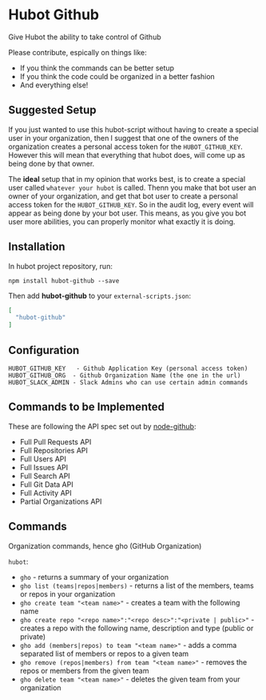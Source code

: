 # Hubot Github

Give Hubot the ability to take control of Github 

Please contribute, espically on things like:

* If you think the commands can be better setup
* If you think the code could be organized in a better fashion
* And everything else!


## Suggested Setup

If you just wanted to use this hubot-script without having to create a special user in your organization, then l suggest that one of the owners of the organization creates a personal access token for the `HUBOT_GITHUB_KEY`. However this will mean that everything that hubot does, will come up as being done by that owner.

The **ideal** setup that in my opinion that works best, is to create a special user called `whatever your hubot` is called. Thenn you make that bot user an owner of your organization, and get that bot user to create a personal access token for the `HUBOT_GITHUB_KEY`. So in the audit log, every event will appear as being done by your bot user. This means, as you give you bot user more abilities, you can properly monitor what exactly it is doing.



## Installation

In hubot project repository, run:

`npm install hubot-github --save`

Then add **hubot-github** to your `external-scripts.json`:

```json
[
  "hubot-github"
]
```


## Configuration

```
HUBOT_GITHUB_KEY   - Github Application Key (personal access token)
HUBOT_GITHUB_ORG  - Github Organization Name (the one in the url)
HUBOT_SLACK_ADMIN - Slack Admins who can use certain admin commands
```

## Commands to be Implemented

These are following the API spec set out by [node-github](http://mikedeboer.github.io/node-github/):

* Full Pull Requests API
* Full Repositories API
* Full Users API
* Full Issues API
* Full Search API
* Full Git Data API
* Full Activity API
* Partial Organizations API


## Commands

Organization commands, hence gho (GitHub Organization)

`hubot`:

* `gho` - returns a summary of your organization
* `gho list (teams|repos|members)` - returns a list of the members, teams or repos in your organization
* `gho create team "<team name>"` - creates a team with the following name
* `gho create repo "<repo name>":"<repo desc>":"<private | public>"` - creates a repo with the following name, description and type (public or private)
* `gho add (members|repos) to team "<team name>"` - adds a comma separated list of members or repos to a given team
* `gho remove (repos|members) from team "<team name>"` - removes the repos or members from the given team
* `gho delete team "<team name>"` - deletes the given team from your organization
